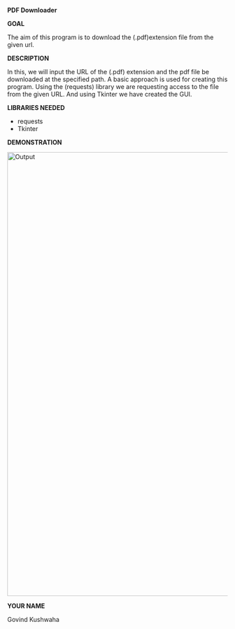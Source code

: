 **PDF Downloader**

**GOAL**

The aim of this program is to download the (.pdf)extension file from the given url.

**DESCRIPTION**

In this, we will input the URL of the (.pdf) extension and the pdf file be downloaded at the specified path. A basic approach is used for creating this program. Using the (requests) library we are requesting access to the file from the given URL. And using Tkinter we have created the GUI.

**LIBRARIES NEEDED**

- requests
- Tkinter

**DEMONSTRATION**

<img width="1014" alt="Output" src="https://user-images.githubusercontent.com/83280091/209460752-f181e965-e74f-4cb7-ab0a-a6f8d561bdd0.png">

**YOUR NAME**

Govind Kushwaha
